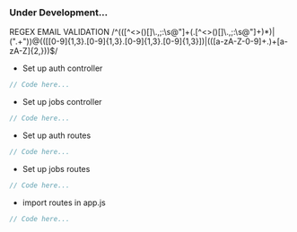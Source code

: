 ### Under Development...

REGEX EMAIL VALIDATION
/^(([^<>()[\]\\.,;:\s@"]+(\.[^<>()[\]\\.,;:\s@"]+)\*)|(".+"))@((\[[0-9]{1,3}\.[0-9]{1,3}\.[0-9]{1,3}\.[0-9]{1,3}\])|(([a-zA-Z\-0-9]+\.)+[a-zA-Z]{2,}))$/

- Set up auth controller

```js
// Code here...
```

- Set up jobs controller

```js
// Code here...
```

- Set up auth routes

```js
// Code here...
```

- Set up jobs routes

```js
// Code here...
```

- import routes in app.js

```js
// Code here...
```
